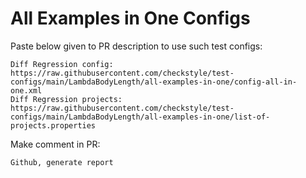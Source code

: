 # All Examples in One Configs
Paste below given to PR description to use such test configs:
```
Diff Regression config: https://raw.githubusercontent.com/checkstyle/test-configs/main/LambdaBodyLength/all-examples-in-one/config-all-in-one.xml
Diff Regression projects: https://raw.githubusercontent.com/checkstyle/test-configs/main/LambdaBodyLength/all-examples-in-one/list-of-projects.properties
```
Make comment in PR:
```
Github, generate report
```
